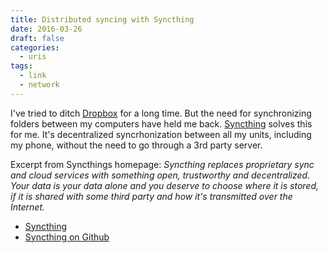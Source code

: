 ```yaml
---
title: Distributed syncing with Syncthing
date: 2016-03-26
draft: false
categories:
  - uris
tags:
  - link
  - network
---
```


I've tried to ditch [Dropbox] for a long time. But the need for synchronizing folders between my computers have held me back. [Syncthing][] solves this for me. It's decentralized syncrhonization between all my units, including my phone, without the need to go through a 3rd party server.

Excerpt from Syncthings homepage: *Syncthing replaces proprietary sync and cloud services with something open, trustworthy and decentralized. Your data is your data alone and you deserve to choose where it is stored, if it is shared with some third party and how it's transmitted over the Internet.*

* [Syncthing][]
* [Syncthing on Github](https://github.com/syncthing/syncthing/tree/master)

[Syncthing]: https://syncthing.net/
[Dropbox]: https://dropbox.com/


